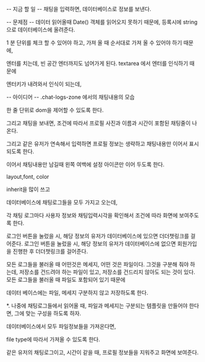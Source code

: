 -- 지금 할 일 --
채팅을 입력하면, 데이터베이스로 정보를 보낸다.

-- 문제점 --
데이터 읽어올때 Date() 객체를 읽어오지 못하기 때문에, 등록시에 string으로 데이터베이스에 올려준다.

1 분 단위를 체크 할 수 있어야 하고,
가져 올 때 순서대로 가져 올 수 있어야 하기 때문에,

엔터를 치는데, 빈 공간 엔터까지도 넘어가게 된다.
textarea 에서 엔터를 인식하기 때문에 

엔터키가 내려와서 인식이 되는데, 

-- 아이디어 --
.chat-logs-zone 에서의 채팅내용의 모습

한 줄 단위로 dom을 제어할 수 있도록 한다.

그리고 채팅을 보내면, 조건에 따라서 프로필 사진과 이름과 시간이 포함된 채팅줄이 나온다.

그리고 같은 유저가 연속해서 입력하면 프로필 정보는 생략하고 채팅내용만 이어서 표시 되도록 한다.

이어서 채팅내용만 남길때
왼쪽 여백에 설정 아이콘만 이어 두도록 한다.

layout,font, color

inherit을 많이 쓰고


데이터베이스에 채팅로그들을 모두 가지고 오는데,

각 채팅 로그마다
사용자 정보와 채팅입력시각을 확인해서
조건에 따라 화면에 보여주도록 한다.


로그인 버튼을 눌렀을 시, 해당 정보의 유저가 데이터베이스에 있으면 더더챗링크를 걸어준다.
로그인 버튼을 눌렀을 시, 해당 정보의 유저가 데이터베이스에 없으면 회원가입을 진행한 후 더더챗링크를 걸어준다.


모든 로그들을 불러올 때 어떤것은 메세지, 어떤 것은 파일이다.
그것을 구분해 줘야 하는데,
저장소를 건드려야 하는 파일이 있고, 저장소를 건드리지 않아도 되는 것이 있다.
모든 로그들을 불러올 때 파일도 포함되어 있기 때문에

데이터 베이스에는 파일, 메세지 구분하지 않고 저장하도록 한다.


*. 나중에 채팅로그들에서 읽어올 때, 파일과 메세지는 구분되는 템플릿을 만들어야 한다면,
그에 맞는 구성을 하도록 하자.

데이터베이스에서 모두 파일정보들을 가져온다면,

file type에 따라서 가져올 수 있도록 한다.


같은 유저의 채팅로그이고, 시간이 같을 때, 프로필 정보들을 지워주고 화면에 보여준다.